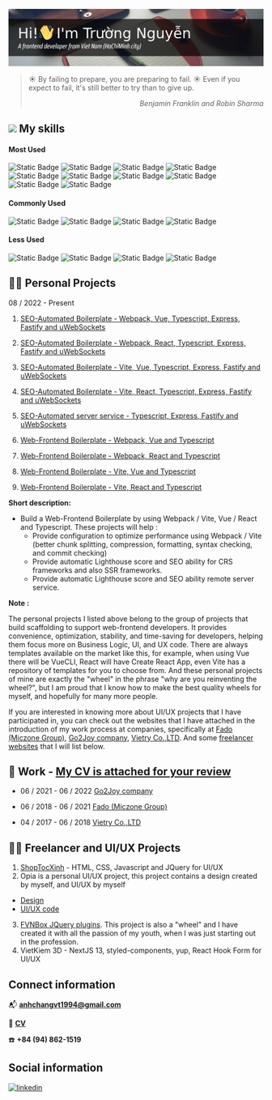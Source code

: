 [![MasterHead](./images/github-header_07.jpg "Frontend portfolio! HTML, CSS, Javascript, Vue, React, Nuxt and Next")](https://raw.githubusercontent.com/anhchangvt1994/anhchangvt1994/main/NguyenMinhTruong_Frontend_VueJS_ReactJS_NuxtJS_CV.pdf)

> :sunny: By failing to prepare, you are preparing to fail.
> :sunny: Even if you expect to fail, it's still better to try than to give up.
> <div align="right"><i>Benjamin Franklin and Robin Sharma</i></div>

<!-- <h1 align="center"> <img src="https://github.com/0xAbdulKhalid/0xAbdulKhalid/raw/main/assets/mdImages/handshake.gif" width=50px> Nice to meet you</h1> -->

## <img src="https://media2.giphy.com/media/QssGEmpkyEOhBCb7e1/giphy.gif?cid=ecf05e47a0n3gi1bfqntqmob8g9aid1oyj2wr3ds3mg700bl&rid=giphy.gif" width ="25"> My skills

#### Most Used
![Static Badge](https://img.shields.io/badge/logo-html-grey?style=for-the-badge&logo=html5&label=&labelColor=ffd6cc&color=grey) ![Static Badge](https://img.shields.io/badge/logo-css-grey?style=for-the-badge&logo=css3&label=&labelColor=66c2ff&color=grey) ![Static Badge](https://img.shields.io/badge/logo-javascript-grey?style=for-the-badge&logo=javascript&label=&labelColor=808000&color=grey) ![Static Badge](https://img.shields.io/badge/logo-sass-grey?style=for-the-badge&logo=sass&label=&labelColor=ffe6f7&color=grey) ![Static Badge](https://img.shields.io/badge/logo-tailwind-grey?style=for-the-badge&logo=tailwindcss&label=&labelColor=ccf5ff&color=grey) ![Static Badge](https://img.shields.io/badge/logo-vue-grey?style=for-the-badge&logo=vuedotjs&label=&labelColor=004d00&color=grey) ![Static Badge](https://img.shields.io/badge/logo-react-grey?style=for-the-badge&logo=react&label=&labelColor=e6ffff&color=grey) ![Static Badge](https://img.shields.io/badge/logo-jquery-grey?style=for-the-badge&logo=jquery&label=&labelColor=0099ff&color=grey) ![Static Badge](https://img.shields.io/badge/logo-webpack-grey?style=for-the-badge&logo=webpack&label=&labelColor=006680&color=grey) ![Static Badge](https://img.shields.io/badge/logo-vite-grey?style=for-the-badge&logo=vite&label=&labelColor=b3b3ff&color=grey)

#### Commonly Used
![Static Badge](https://img.shields.io/badge/logo-nuxt-grey?style=for-the-badge&logo=nuxtdotjs&label=&labelColor=ccffcc&color=grey) ![Static Badge](https://img.shields.io/badge/logo-next-grey?style=for-the-badge&logo=nextdotjs&label=&labelColor=001a00&color=grey) ![Static Badge](https://img.shields.io/badge/logo-typescript-grey?style=for-the-badge&logo=typescript&label=&labelColor=b3ccff&color=grey) ![Static Badge](https://img.shields.io/badge/logo-gulp-grey?style=for-the-badge&logo=gulp&label=&labelColor=ffd6cc&color=grey)

#### Less Used

![Static Badge](https://img.shields.io/badge/logo-express-grey?style=for-the-badge&logo=express&label=&labelColor=001a00&color=grey) ![Static Badge](https://img.shields.io/badge/logo-fastify-grey?style=for-the-badge&logo=fastify&label=&labelColor=001a00&color=grey) ![Static Badge](https://img.shields.io/badge/logo-uws-grey?style=for-the-badge&logo=&label=&labelColor=001a00&color=grey) ![Static Badge](https://img.shields.io/badge/logo-puppeteer-grey?style=for-the-badge&logo=puppeteer&label=&labelColor=ccfff2&color=grey)

## :technologist: Personal Projects

08 / 2022 - Present

1. [SEO-Automated Boilerplate - Webpack, Vue, Typescript, Express, Fastify and uWebSockets](https://github.com/anhchangvt1994/webpack-project-template-vue__seo-web-scraping)
2. [SEO-Automated Boilerplate - Webpack, React, Typescript, Express, Fastify and uWebSockets](https://github.com/anhchangvt1994/webpack-project-template-react__seo-web-scraping)
3. [SEO-Automated Boilerplate - Vite, Vue, Typescript, Express, Fastify and uWebSockets](https://github.com/anhchangvt1994/vite-project-template-vue__seo-web-scraping)
4. [SEO-Automated Boilerplate - Vite, React, Typescript, Express, Fastify and uWebSockets](https://github.com/anhchangvt1994/vite-project-template-react__seo-web-scraping)
5. [SEO-Automated server service - Typescript, Express, Fastify and uWebSockets](https://github.com/anhchangvt1994/web-scraping-seo-service)

6. [Web-Frontend Boilerplate - Webpack, Vue and Typescript](https://github.com/anhchangvt1994/webpack-project--template-vue-ts__react-router)
7. [Web-Frontend Boilerplate - Webpack, React and Typescript](https://github.com/anhchangvt1994/webpack-project--template-react-ts__react-router)
8. [Web-Frontend Boilerplate - Vite, Vue and Typescript](https://github.com/anhchangvt1994/vite-project--template-vue-ts__react-router)
9. [Web-Frontend Boilerplate - Vite, React and Typescript](https://github.com/anhchangvt1994/vite-project--template-react-ts__react-router)

**Short description:**
- Build a Web-Frontend Boilerplate by using Webpack / Vite, Vue / React and Typescript. These projects will help :
  - Provide configuration to optimize performance using Webpack / Vite (better chunk splitting, compression, formatting, syntax checking, and commit checking)
  - Provide automatic Lighthouse score and SEO ability for CRS frameworks and also SSR frameworks.
  - Provide automatic Lighthouse score and SEO ability remote server service.

**Note :**
<p>
The personal projects I listed above belong to the group of projects that build scaffolding to support web-frontend developers. It provides convenience, optimization, stability, and time-saving for developers, helping them focus more on Business  Logic, UI, and UX code. There are always templates available on the market like this, for example, when using Vue there will be VueCLI, React will have Create React App, even Vite has a repository of templates for you to choose from. And these personal projects of mine are exactly the "wheel" in the phrase "why are you reinventing the wheel?", but I am proud that I know how to make the best quality wheels for myself, and hopefully for many more people.

If you are interested in knowing more about UI/UX projects that I have participated in, you can check out the websites that I have attached in the introduction of my work process at companies, specifically at [Fado (Miczone Group)](https://fado.vn), [Go2Joy company](https://go2joy.vn), [Vietry Co.,LTD](https://vietry.com.vn). And some [freelancer websites](#technologist-freelancer-and-uiux-projects) that I will list below.
</p>

## :briefcase: Work - [My CV is attached for your review](https://raw.githubusercontent.com/anhchangvt1994/anhchangvt1994/main/NguyenMinhTruong_Frontend_VueJS_ReactJS_NuxtJS_CV.pdf)

- 06 / 2021 - 06 / 2022 [Go2Joy company](https://go2joy.vn)

- 06 / 2018 - 06 / 2021 [Fado (Miczone Group)](https://fado.vn)

- 04 / 2017 - 06 / 2018 [Vietry Co.,LTD](https://vietry.com.vn)

## :technologist: Freelancer and UI/UX Projects

1. [ShopTocXinh](http://shoptocxinh.vn) - HTML, CSS, Javascript and JQuery for UI/UX
2. Opia is a personal UI/UX project, this project contains a design created by myself, and UI/UX by myself
  - [Design](https://github.com/anhchangvt1994/opiatheme)
  - [UI/UX code](https://github.com/anhchangvt1994/opia)
3. [FVNBox JQuery plugins](https://github.com/anhchangvt1994/fvnBox). This project is also a "wheel" and I have created it with all the passion of my youth, when I was just starting out in the profession.
4. VietKiem 3D - NextJS 13, styled-components, yup, React Hook Form for UI/UX

## Connect information

:mailbox_with_mail: **anhchangvt1994@gmail.com**

:page_facing_up: [**CV**](https://raw.githubusercontent.com/anhchangvt1994/anhchangvt1994/main/NguyenMinhTruong_Frontend_VueJS_ReactJS_NuxtJS_CV.pdf)

:phone: **+84 (94) 862-1519**

## Social information

<a href="https://www.linkedin.com/in/truong-nguyen-8780a523a"><img src="https://img.shields.io/badge/logo-linkedin-grey?style=for-the-badge&logo=linkedin&label=&labelColor=0066ff&color=grey" alt="linkedin" /></a>

